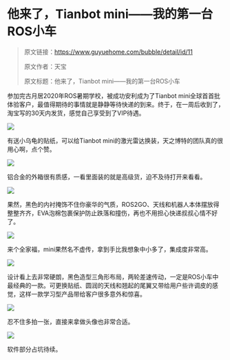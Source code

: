 # 他来了，Tianbot mini——我的第一台ROS小车

> 原文链接：https://www.guyuehome.com/bubble/detail/id/11
>
> 原文作者：天宝
>
> 原文标题：他来了，Tianbot mini——我的第一台ROS小车



参加完古月居2020年ROS暑期学校，被成功安利成为了Tianbot mini全球首首批体验客户，最值得期待的事情就是静静等待快递的到来。终于，在一周后收到了，淘宝写的30天内发货，感觉自己享受到了VIP待遇。

![](https://tianbot-pic.oss-cn-beijing.aliyuncs.com/tianbot/202109281543477.webp)

有送小乌龟的贴纸，可以给Tianbot mini的激光雷达换装，天之博特的团队真的很用心啊，点个赞。

![](https://tianbot-pic.oss-cn-beijing.aliyuncs.com/tianbot/202109281543437.webp)

铝合金的外箱很有质感，一看里面装的就是高级货，迫不及待打开来看看。

![](https://tianbot-pic.oss-cn-beijing.aliyuncs.com/tianbot/202109281543772.webp)

果然，黑色的内衬掩饰不住你豪华的气质，ROS2GO、天线和机器人本体摆放得整整齐齐，EVA泡棉包裹保护防止跌落和撞伤，再也不用担心快递叔叔心情不好了。

![](https://tianbot-pic.oss-cn-beijing.aliyuncs.com/tianbot/202109281543266.webp)

来个全家福，mini果然名不虚传，拿到手比我想象中小多了，集成度非常高。

![](https://tianbot-pic.oss-cn-beijing.aliyuncs.com/tianbot/202109281543927.webp)

设计看上去非常硬朗，黑色造型三角形布局，两轮差速传动，一定是ROS小车中最经典的一款。可更换贴纸、圆润的天线和翘起的尾翼又带给用户些许调皮的感觉，这样一款学习型产品带给客户很多意外和惊喜。

![](https://tianbot-pic.oss-cn-beijing.aliyuncs.com/tianbot/202109281543687.webp)

忍不住多拍一张，直接来拿做头像也非常合适。

![](https://tianbot-pic.oss-cn-beijing.aliyuncs.com/tianbot/202109281543581.webp)

软件部分占坑待续。